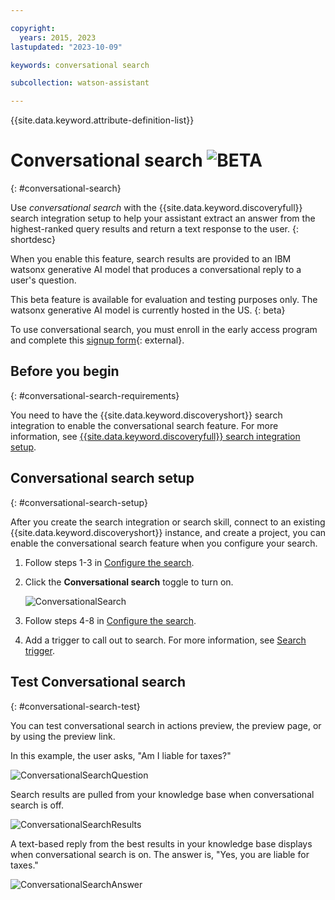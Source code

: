 ```yaml
---

copyright:
  years: 2015, 2023
lastupdated: "2023-10-09"

keywords: conversational search

subcollection: watson-assistant

---
```


{{site.data.keyword.attribute-definition-list}}

# Conversational search ![BETA](images/beta.png)
{: #conversational-search}

Use *conversational search* with the {{site.data.keyword.discoveryfull}} search integration setup to help your assistant extract an answer from the highest-ranked query results and return a text response to the user.
{: shortdesc}

When you enable this feature, search results are provided to an IBM watsonx generative AI model that produces a conversational reply to a user's question. 

This beta feature is available for evaluation and testing purposes only. The watsonx generative AI model is currently hosted in the US.
{: beta}

To use conversational search, you must enroll in the early access program and complete this [signup form](https://form.asana.com/?k=U0gIIpwhM2_LY8r8LC_qDw&d=8612789739828){: external}.

## Before you begin
{: #conversational-search-requirements}

You need to have the {{site.data.keyword.discoveryshort}} search integration to enable the conversational search feature. For more information, see [{{site.data.keyword.discoveryfull}} search integration setup](/docs/watson-assistant?topic=search-add).

## Conversational search setup
{: #conversational-search-setup}

After you create the search integration or search skill, connect to an existing {{site.data.keyword.discoveryshort}} instance, and create a project, you can enable the conversational search feature when you configure your search. 

1. Follow steps 1-3 in [Configure the search](https://cloud.ibm.com/docs/watson-assistant?topic=watson-assistant-search-add#search-add-configure).

1. Click the **Conversational search** toggle to turn on.

   ![ConversationalSearch](images/convo-search-toggle-on.png)

1. Follow steps 4-8 in [Configure the search](https://cloud.ibm.com/docs/watson-assistant?topic=watson-assistant-search-add#search-add-configure).

1. Add a trigger to call out to search. For more information, see [Search trigger](/docs/watson-assistant?topic=watson-assistant-search-add#search-add-trigger).

## Test Conversational search
{: #conversational-search-test}

You can test conversational search in actions preview, the preview page, or by using the preview link.

In this example, the user asks, "Am I liable for taxes?" 

   ![ConversationalSearchQuestion](images/conversational-search-question.png)

Search results are pulled from your knowledge base when conversational search is off.

   ![ConversationalSearchResults](images/convo-search-results.png)

A text-based reply from the best results in your knowledge base displays when conversational search is on. The answer is, "Yes, you are liable for taxes." 

   ![ConversationalSearchAnswer](images/conversational-search-answer.png)

